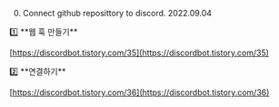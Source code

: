 0. Connect github reposittory to discord.
2022.09.04

<aside>
1️⃣ **웹 훅 만들기**

[https://discordbot.tistory.com/35](https://discordbot.tistory.com/35)

</aside>

<aside>
2️⃣ **연결하기**

[https://discordbot.tistory.com/36](https://discordbot.tistory.com/36)

</aside>